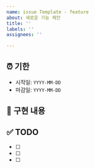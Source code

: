 ```yaml
---
name: issue Template - feature
about: 새로운 기능 제안
title: ''
labels: ''
assignees: ''

---
```


## ⏰ 기한
- 시작일: `YYYY-MM-DD`
- 마감일: `YYYY-MM-DD`

## 🔖 구현 내용

## ✅ TODO

- [ ]
- [ ]
- [ ]
